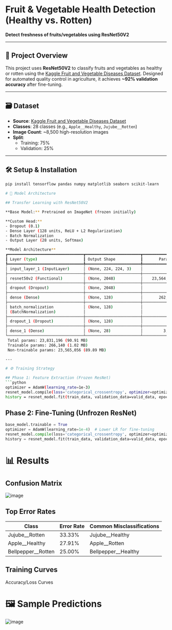 # Fruit & Vegetable Health Detection (Healthy vs. Rotten)  
**Detect freshness of fruits/vegetables using ResNet50V2**  

---

## 📌 Project Overview  
This project uses **ResNet50V2** to classify fruits and vegetables as healthy or rotten using the [Kaggle Fruit and Vegetable Diseases Dataset](https://www.kaggle.com/datasets/...). Designed for automated quality control in agriculture, it achieves **~92% validation accuracy** after fine-tuning.

---

## 🗃️ Dataset  
- **Source**: [Kaggle Fruit and Vegetable Diseases Dataset](https://www.kaggle.com/datasets/...)  
- **Classes**: 28 classes (e.g., `Apple__Healthy`, `Jujube__Rotten`)  
- **Image Count**: ~8,500 high-resolution images  
- **Split**:  
  - Training: 75%  
  - Validation: 25%  

---

## 🛠️ Setup & Installation  
```bash
pip install tensorflow pandas numpy matplotlib seaborn scikit-learn

# 🍎 Model Architecture

## Transfer Learning with ResNet50V2

**Base Model:** Pretrained on ImageNet (frozen initially)

**Custom Head:**
- Dropout (0.1)
- Dense Layer (128 units, ReLU + L2 Regularization)
- Batch Normalization
- Output Layer (28 units, Softmax)

**Model Architecture**
┏━━━━━━━━━━━━━━━━━━━━━━━━━━━━━━━━━┳━━━━━━━━━━━━━━━━━━━━━━━━┳━━━━━━━━━━━━━━━┓
┃ Layer (type)                    ┃ Output Shape           ┃       Param # ┃
┡━━━━━━━━━━━━━━━━━━━━━━━━━━━━━━━━━╇━━━━━━━━━━━━━━━━━━━━━━━━╇━━━━━━━━━━━━━━━┩
│ input_layer_1 (InputLayer)      │ (None, 224, 224, 3)    │             0 │
├─────────────────────────────────┼────────────────────────┼───────────────┤
│ resnet50v2 (Functional)         │ (None, 2048)           │    23,564,800 │
├─────────────────────────────────┼────────────────────────┼───────────────┤
│ dropout (Dropout)               │ (None, 2048)           │             0 │
├─────────────────────────────────┼────────────────────────┼───────────────┤
│ dense (Dense)                   │ (None, 128)            │       262,272 │
├─────────────────────────────────┼────────────────────────┼───────────────┤
│ batch_normalization             │ (None, 128)            │           512 │
│ (BatchNormalization)            │                        │               │
├─────────────────────────────────┼────────────────────────┼───────────────┤
│ dropout_1 (Dropout)             │ (None, 128)            │             0 │
├─────────────────────────────────┼────────────────────────┼───────────────┤
│ dense_1 (Dense)                 │ (None, 28)             │         3,612 │
└─────────────────────────────────┴────────────────────────┴───────────────┘
 Total params: 23,831,196 (90.91 MB)
 Trainable params: 266,140 (1.02 MB)
 Non-trainable params: 23,565,056 (89.89 MB)

---

# ⚙️ Training Strategy

## Phase 1: Feature Extraction (Frozen ResNet)
```python
optimizer = AdamW(learning_rate=1e-3)
resnet_model.compile(loss='categorical_crossentropy', optimizer=optimizer, metrics=['accuracy'])
history = resnet_model.fit(train_data, validation_data=valid_data, epochs=6)
```

## Phase 2: Fine-Tuning (Unfrozen ResNet)
```python
base_model.trainable = True
optimizer = AdamW(learning_rate=1e-4)  # Lower LR for fine-tuning
resnet_model.compile(loss='categorical_crossentropy', optimizer=optimizer, metrics=['accuracy'])
history = resnet_model.fit(train_data, validation_data=valid_data, epochs=8)
```

# 📊 Results

## Confusion Matrix
![image](https://github.com/user-attachments/assets/c827e931-ea65-4e85-8e17-051837181417)


## Top Error Rates
| Class                | Error Rate | Common Misclassifications |
|----------------------|------------|---------------------------|
| Jujube__Rotten       | 33.33%     | Jujube__Healthy           |
| Apple__Healthy       | 27.91%     | Apple__Rotten             |
| Bellpepper__Rotten   | 25.00%     | Bellpepper__Healthy       |

## Training Curves
Accuracy/Loss Curves <!-- Replace with your plot -->

# 🖼️ Sample Predictions

![image](https://github.com/user-attachments/assets/c1b2a7b4-8e5f-448b-9a05-fcf255e0aaec)

